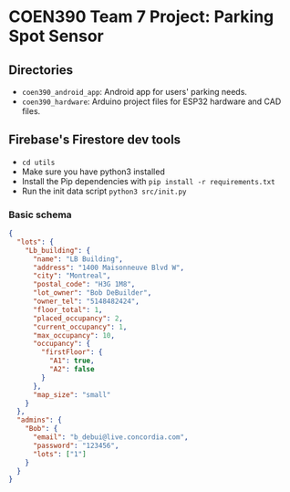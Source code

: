# COEN390 Team 7 Project: Parking Spot Sensor

## Directories

- `coen390_android_app`: Android app for users' parking needs.
- `coen390_hardware`: Arduino project files for ESP32 hardware and CAD files.

## Firebase's Firestore dev tools

- `cd utils`
- Make sure you have python3 installed
- Install the Pip dependencies with `pip install -r requirements.txt`
- Run the init data script `python3 src/init.py`

### Basic schema

```json
{
  "lots": {
    "Lb_building": {
      "name": "LB Building",
      "address": "1400 Maisonneuve Blvd W",
      "city": "Montreal",
      "postal_code": "H3G 1M8",
      "lot_owner": "Bob DeBuilder",
      "owner_tel": "5148482424",
      "floor_total": 1,
      "placed_occupancy": 2,
      "current_occupancy": 1,
      "max_occupancy": 10,
      "occupancy": {
        "firstFloor": {
          "A1": true,
          "A2": false
        }
      },
      "map_size": "small"
    }
  },
  "admins": {
    "Bob": {
      "email": "b_debui@live.concordia.com",
      "password": "123456",
      "lots": ["1"]
    }
  }
}
```
